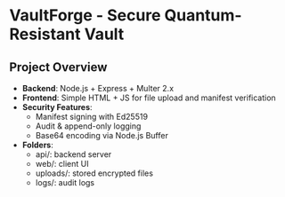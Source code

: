 # VaultForge - Secure Quantum-Resistant Vault

## Project Overview
- **Backend**: Node.js + Express + Multer 2.x
- **Frontend**: Simple HTML + JS for file upload and manifest verification
- **Security Features**:
  - Manifest signing with Ed25519
  - Audit & append-only logging
  - Base64 encoding via Node.js Buffer
- **Folders**:
  - api/: backend server
  - web/: client UI
  - uploads/: stored encrypted files
  - logs/: audit logs
